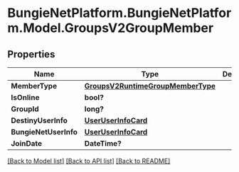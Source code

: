 # BungieNetPlatform.BungieNetPlatform.Model.GroupsV2GroupMember
## Properties

Name | Type | Description | Notes
------------ | ------------- | ------------- | -------------
**MemberType** | [**GroupsV2RuntimeGroupMemberType**](GroupsV2RuntimeGroupMemberType.md) |  | [optional] 
**IsOnline** | **bool?** |  | [optional] 
**GroupId** | **long?** |  | [optional] 
**DestinyUserInfo** | [**UserUserInfoCard**](UserUserInfoCard.md) |  | [optional] 
**BungieNetUserInfo** | [**UserUserInfoCard**](UserUserInfoCard.md) |  | [optional] 
**JoinDate** | **DateTime?** |  | [optional] 

[[Back to Model list]](../README.md#documentation-for-models) [[Back to API list]](../README.md#documentation-for-api-endpoints) [[Back to README]](../README.md)

